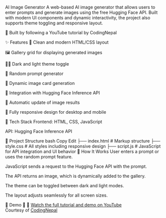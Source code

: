 AI Image Generator
A web-based AI image generator that allows users to enter prompts and generate images using the free Hugging Face API. Built with modern UI components and dynamic interactivity, the project also supports theme toggling and responsive layout.

🔧 Built by following a YouTube tutorial by CodingNepal

✨ Features
🎨 Clean and modern HTML/CSS layout

🖼️ Gallery grid for displaying generated images

🌙🌞 Dark and light theme toggle

🎲 Random prompt generator

📸 Dynamic image card generation

🤖 Integration with Hugging Face Inference API

🔄 Automatic update of image results

📱 Fully responsive design for desktop and mobile

🚀 Tech Stack
Frontend: HTML, CSS, JavaScript

API: Hugging Face Inference API

📂 Project Structure
bash
Copy
Edit
├── index.html          # Markup structure
├── style.css           # All styles including responsive design
├── script.js           # JavaScript for API integration and UI behavior
🧠 How It Works
User enters a prompt or uses the random prompt feature.

JavaScript sends a request to the Hugging Face API with the prompt.

The API returns an image, which is dynamically added to the gallery.

The theme can be toggled between dark and light modes.

The layout adjusts seamlessly for all screen sizes.

📸 Demo
🎥 🎥 [Watch the full tutorial and demo on YouTube](https://youtu.be/R3p0e-8XgCY)  
Courtesy of [CodingNepal](https://www.youtube.com/c/CodingNepal)


